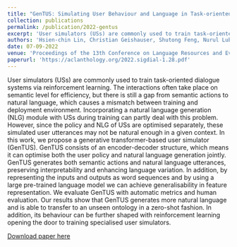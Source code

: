 ```yaml
---
title: "GenTUS: Simulating User Behaviour and Language in Task-oriented Dialogues with Generative Transformers"
collection: publications
permalink: /publication/2022-gentus
excerpt: 'User simulators (USs) are commonly used to train task-oriented dialogue systems via reinforcement learning. The interactions often take place on semantic level for efficiency, but there is still a gap from semantic actions to natural language, which causes a mismatch between training and deployment environment. Incorporating a natural language generation (NLG) module with USs during training can partly deal with this problem. However, since the policy and NLG of USs are optimised separately, these simulated user utterances may not be natural enough in a given context. In this work, we propose a generative transformer-based user simulator (GenTUS). GenTUS consists of an encoder-decoder structure, which means it can optimise both the user policy and natural language generation jointly. GenTUS generates both semantic actions and natural language utterances, preserving interpretability and enhancing language variation. In addition, by representing the inputs and outputs as word sequences and by using a large pre-trained language model we can achieve generalisability in feature representation. We evaluate GenTUS with automatic metrics and human evaluation. Our results show that GenTUS generates more natural language and is able to transfer to an unseen ontology in a zero-shot fashion. In addition, its behaviour can be further shaped with reinforcement learning opening the door to training specialised user simulators.'
authors: 'Hsien-chin Lin, Christian Geishauser, Shutong Feng, Nurul Lubis, Carel van Niekerk, Michael Heck and Milica Gašić'
date: 07-09-2022
venue: 'Proceedings of the 13th Conference on Language Resources and Evaluation (LREC 2022)'
paperurl: 'https://aclanthology.org/2022.sigdial-1.28.pdf'
---
```

User simulators (USs) are commonly used to train task-oriented dialogue systems via reinforcement learning. The interactions often take place on semantic level for efficiency, but there is still a gap from semantic actions to natural language, which causes a mismatch between training and deployment environment. Incorporating a natural language generation (NLG) module with USs during training can partly deal with this problem. However, since the policy and NLG of USs are optimised separately, these simulated user utterances may not be natural enough in a given context. In this work, we propose a generative transformer-based user simulator (GenTUS). GenTUS consists of an encoder-decoder structure, which means it can optimise both the user policy and natural language generation jointly. GenTUS generates both semantic actions and natural language utterances, preserving interpretability and enhancing language variation. In addition, by representing the inputs and outputs as word sequences and by using a large pre-trained language model we can achieve generalisability in feature representation. We evaluate GenTUS with automatic metrics and human evaluation. Our results show that GenTUS generates more natural language and is able to transfer to an unseen ontology in a zero-shot fashion. In addition, its behaviour can be further shaped with reinforcement learning opening the door to training specialised user simulators.

[Download paper here](https://aclanthology.org/2022.sigdial-1.28.pdf)
